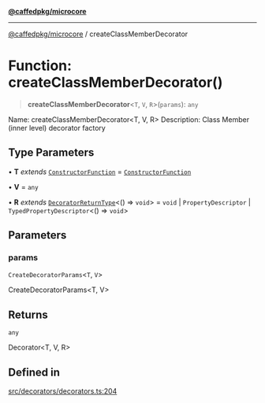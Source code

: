 [**@caffedpkg/microcore**](../README.md)

***

[@caffedpkg/microcore](../globals.md) / createClassMemberDecorator

# Function: createClassMemberDecorator()

> **createClassMemberDecorator**\<`T`, `V`, `R`\>(`params`): `any`

Name: createClassMemberDecorator<T, V, R>
Description: Class Member (inner level) decorator factory

## Type Parameters

• **T** *extends* [`ConstructorFunction`](../type-aliases/ConstructorFunction.md) = [`ConstructorFunction`](../type-aliases/ConstructorFunction.md)

• **V** = `any`

• **R** *extends* [`DecoratorReturnType`](../type-aliases/DecoratorReturnType.md)\<() => `void`\> = `void` \| `PropertyDescriptor` \| `TypedPropertyDescriptor`\<() => `void`\>

## Parameters

### params

`CreateDecoratorParams`\<`T`, `V`\>

CreateDecoratorParams<T, V>

## Returns

`any`

Decorator<T, V, R>

## Defined in

[src/decorators/decorators.ts:204](https://github.com/caffed/microcore/blob/3444f5042af4893783a848f270124aa74f8db032/src/decorators/decorators.ts#L204)
